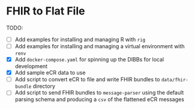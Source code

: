# FHIR to Flat File

TODO:

- [ ] Add examples for installing and managing R with `rig`
- [ ] Add examples for installing and managing a virtual environment with `renv`
- [x] Add `docker-compose.yaml` for spinning up the DIBBs for local development
- [x] Add sample eCR data to use
- [ ] Add script to convert eCR to file and write FHIR bundles to `data/fhir-bundle` directory
- [ ] Add script to send FHIR bundles to `message-parser` using the default parsing schema and producing a `csv` of the flattened eCR messages
